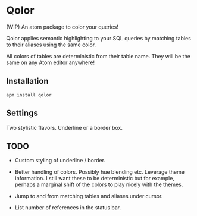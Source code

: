 # Qolor

(WIP) An atom package to color your queries!

Qolor applies semantic highlighting to your SQL queries by matching tables to
their aliases using the same color.

All colors of tables are deterministic from their table name.
They will be the same on any Atom editor anywhere!

## Installation

    apm install qolor

## Settings

Two stylistic flavors.  Underline or a border box.

## TODO

*   Custom styling of underline / border.

*   Better handling of colors.  Possibly hue blending etc.  Leverage theme
information.  I still want these to be deterministic but for example,
perhaps a marginal shift of the colors to play nicely with the themes.

*   Jump to and from matching tables and aliases under cursor.

*   List number of references in the status bar.
